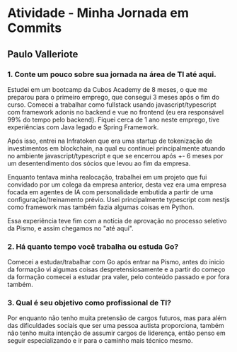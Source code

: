 # Atividade - Minha Jornada em Commits
## Paulo Valleriote

### 1. Conte um pouco sobre sua jornada na área de TI até aqui.
Estudei em um bootcamp da Cubos Academy de 8 meses, o que me preparou para o primeiro emprego, que consegui 3 meses após o fim do curso. Comecei a trabalhar como fullstack usando javascript/typescript com framework adonis no backend e vue no frontend (eu era responsável 99% do tempo pelo backend). Fiquei cerca de 1 ano neste emprego, tive experiências com Java legado e Spring Framework.

Após isso, entrei na Infratoken que era uma startup de tokenização de investimentos em blockchain, na qual eu continuei principalmente atuando no ambiente javascript/typescript e que se encerrou após +- 6 meses por um desentendimento dos sócios que levou ao fim da empresa.

Enquanto tentava minha realocação, trabalhei em um projeto que fui convidado por um colega da empresa anterior, desta vez era uma empresa focada em agentes de IA com personalidade embutida a partir de uma configuração/treinamento prévio. Usei principalmente typescript com nestjs como framework mas também fazia algumas coisas em Python.

Essa experiência teve fim com a notícia de aprovação no processo seletivo da Pismo, e assim chegamos no "até aqui".

### 2. Há quanto tempo você trabalha ou estuda Go?
Comecei a estudar/trabalhar com Go após entrar na Pismo, antes do inicio da formação vi algumas coisas despretensiosamente e a partir do começo da formação comecei a estudar pra valer, pelo conteúdo passado e por fora também.

### 3. Qual é seu objetivo como profissional de TI?
Por enquanto não tenho muita pretensão de cargos futuros, mas para além das dificuldades sociais que ser uma pessoa autista proporciona, também não tenho muita intenção de assumir cargos de liderença, então penso em seguir especializando e ir para o caminho mais técnico mesmo.